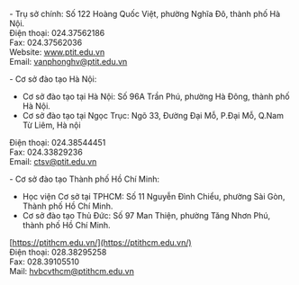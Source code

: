 \- Trụ sở chính: Số 122 Hoàng Quốc Việt, phường Nghĩa Đô, thành phố Hà Nội.  
Điện thoại: 024.37562186  
Fax: 024.37562036  
Website: www.ptit.edu.vn  
Email: [vanphonghv@ptit.edu.vn](mailto:vanphonghv@ptit.edu.vn)

\- Cơ sở đào tạo Hà Nội:

+ Cơ sở đào tạo tại Hà Nội: Số 96A Trần Phú, phường Hà Đông, thành phố Hà Nội.  
+ Cơ sở đào tạo tại Ngọc Trục: Ngõ 33, Đường Đại Mỗ, P.Đại Mỗ, Q.Nam Từ Liêm, Hà nội

Ðiện thoại: 024.38544451  
Fax: 024.33829236  
Email: [ctsv@ptit.edu.vn](mailto:ctsv@ptit.edu.vn) 

\- Cơ sở đào tạo Thành phố Hồ Chí Minh:

+ Học viện Cơ sở tại TPHCM: Số 11 Nguyễn Đình Chiểu, phường Sài Gòn, Thành phố Hồ Chí Minh.  
+ Cơ sở đào tạo Thủ Đức: Số 97 Man Thiện, phường Tăng Nhơn Phú, thành phố Hồ Chí Minh.

[https://ptithcm.edu.vn/](https://ptithcm.edu.vn/)   
Ðiện thoại: 028.38295258  
Fax: 028.39105510  
Mail: hvbcvthcm@ptithcm.edu.vn